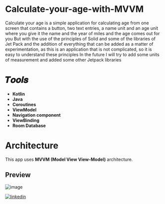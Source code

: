# Calculate-your-age-with-MVVM
Calculate your age is a simple application for calculating age from one screen that contains a button, two text entries, a name unit and an age unit where you give it the name and the year of miles and the age comes out for you
But with the use of the principles of Solid and some of the libraries of Jet Pack and the addition of everything that can be added as a matter of experimentation, as this is an application that is not complicated, so it is easy to understand these principles
In the future I will try to add some units of measurement and added some other Jetpack libraries
# 𝑻𝒐𝒐𝒍𝒔
- **Kotlin**
- **Java**
- **Coroutines**
- **ViewModel**
- **Navigation component**
- **ViewBinding**
- **Room Database**
# Architecture 
This app uses **MVVM (Model View View-Model)** architecture.
 
## Preview
![image](https://github.com/essamheshmy/Calculate-your-age-with-MVVM/assets/110932669/4d47c030-93cc-4342-89df-a4d3b9680a14)

[![linkedin](https://img.shields.io/badge/linkedin-0A66C2?style=for-the-badge&logo=linkedin&logoColor=white)](https://www.linkedin.com/in/essamheshmy/)
